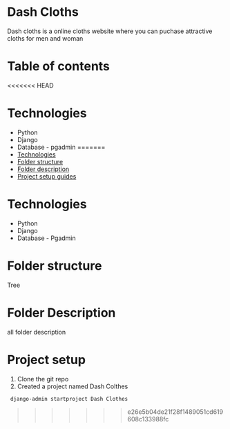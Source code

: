 # Dash Cloths 
Dash cloths is a online cloths website where you can puchase  attractive cloths for men and woman

# Table of contents
<<<<<<< HEAD


# Technologies 

- Python 
- Django 
- Database - pgadmin
=======
- [Technologies](./#Technologies)
- [Folder structure](./#Folderstructure)
- [Folder description](./#folderdescription)
- [Project setup guides](./#Project-setup)
 
# Technologies 

- Python
- Django
- Database - Pgadmin


# Folder structure
Tree
# Folder Description 
all folder description 

# Project setup 

1. Clone the git repo
   ```  ```
1. Created a project named Dash Colthes 
```bash
 django-admin startproject Dash Clothes 
 ```
 



>>>>>>> e26e5b04de21f28f1489051cd619608c133988fc



